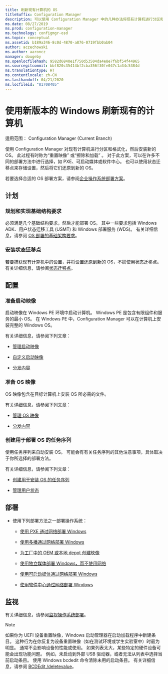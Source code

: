 ```yaml
---
title: 刷新现有计算机的 OS
titleSuffix: Configuration Manager
description: 可以使用 Configuration Manager 中的几种办法将现有计算机进行分区和格式化，并在计算机上安装新操作系统。
ms.date: 08/27/2019
ms.prod: configuration-manager
ms.technology: configmgr-osd
ms.topic: conceptual
ms.assetid: b189a346-8c0d-4870-a876-0719fbb0ab04
author: aczechowski
ms.author: aaroncz
manager: dougeby
ms.openlocfilehash: 9582d6840e1f750d53504da4e8e7f6bf54f44965
ms.sourcegitcommit: bbf820c35414bf2cba356f30fe047c1a34c5384d
ms.translationtype: HT
ms.contentlocale: zh-CN
ms.lasthandoff: 04/21/2020
ms.locfileid: "81708405"
---
```

# <a name="refresh-an-existing-computer-with-a-new-version-of-windows"></a>使用新版本的 Windows 刷新现有的计算机

适用范围：  Configuration Manager (Current Branch)

使用 Configuration Manager 对现有计算机进行分区和格式化，然后安装新的 OS。 此过程有时称为“重置映像”  或“擦除和加载”  。 对于此方案，可以在许多不同的部署方法中进行选择，如 PXE、可启动媒体或软件中心。 也可以使用状态迁移点来存储设置，然后将它们还原到新的 OS。

若要选择合适的 OS 部署方案，请参阅[企业操作系统部署方案](scenarios-to-deploy-enterprise-operating-systems.md)。  

## <a name="plan"></a><a name="BKMK_Plan"></a> 计划  

### <a name="plan-for-and-implement-infrastructure-requirements"></a>规划和实现基础结构要求

必须满足几个基础结构要求，然后才能部署 OS。 其中一些要求包括 Windows ADK、用户状态迁移工具 (USMT) 和 Windows 部署服务 (WDS)。 有关详细信息，请参阅 [OS 部署的基础架构要求](../plan-design/infrastructure-requirements-for-operating-system-deployment.md)。  

### <a name="install-a-state-migration-point"></a>安装状态迁移点

若要捕获现有计算机中的设置，并将设置还原到新的 OS，不妨使用状态迁移点。 有关详细信息，请参阅[状态迁移点](../get-started/prepare-site-system-roles-for-operating-system-deployments.md#BKMK_StateMigrationPoints)。  

## <a name="configure"></a><a name="BKMK_Configure"></a> 配置  

### <a name="prepare-a-boot-image"></a>准备启动映像

启动映像在 Windows PE 环境中启动计算机。 Windows PE 是包含有限组件和服务的最小 OS。 在 Windows PE 中，Configuration Manager 可以在计算机上安装完整的 Windows OS。

有关详细信息，请参阅下列文章：

- [管理启动映像](../get-started/manage-boot-images.md)

- [自定义启动映像](../get-started/customize-boot-images.md)

- [分发内容](../../core/servers/deploy/configure/deploy-and-manage-content.md#bkmk_distribute)

### <a name="prepare-an-os-image"></a>准备 OS 映像

OS 映像包含在目标计算机上安装 OS 所必需的文件。

有关详细信息，请参阅下列文章：

- [管理 OS 映像](../get-started/manage-operating-system-images.md)

- [分发内容](../../core/servers/deploy/configure/deploy-and-manage-content.md#bkmk_distribute)

### <a name="create-a-task-sequence-to-deploy-an-os"></a>创建用于部署 OS 的任务序列

使用任务序列来自动安装 OS。 可能会有有关任务序列的其他注意事项，具体取决于你所选择的部署方法。

有关详细信息，请参阅下列文章：

- [创建用于安装 OS 的任务序列](create-a-task-sequence-to-install-an-operating-system.md)

- [管理用户状态](../get-started/manage-user-state.md)

## <a name="deploy"></a><a name="BKMK_Deploy"></a> 部署

- 使用下列部署方法之一部署操作系统：  

  - [使用 PXE 通过网络部署 Windows](use-pxe-to-deploy-windows-over-the-network.md)  

  - [使用多播通过网络部署 Windows](use-multicast-to-deploy-windows-over-the-network.md)  

  - [为工厂中的 OEM 或本地 depot 创建映像](create-an-image-for-an-oem-in-factory-or-a-local-depot.md)  

  - [使用独立媒体部署 Windows，而不使用网络](use-stand-alone-media-to-deploy-windows-without-using-the-network.md)  

  - [使用可启动媒体通过网络部署 Windows](use-bootable-media-to-deploy-windows-over-the-network.md)  

  - [使用软件中心通过网络部署 Windows](use-software-center-to-deploy-windows-over-the-network.md)  

## <a name="monitor"></a>监视  

有关详细信息，请参阅[监视操作系统部署](monitor-operating-system-deployments.md)。  

> [!Note]
> 如果你为 UEFI 设备重置映像，Windows 启动管理器在启动加载程序中新建条目。 这种行为在你反复为设备重置映像（如在测试环境或学生实验室中）时最为明显。 通常不会影响设备的性能或使用。 如果列表太大，某些特定的硬件设备可能会出现功能问题。 例如，未启动到外部 USB 驱动器，或者无法从列表中选择当前启动条目。 使用 Windows bcdedit  命令清除未用的启动条目。 有关详细信息，请参阅 [BCDEdit /deletevalue](https://docs.microsoft.com/windows-hardware/drivers/devtest/bcdedit--deletevalue)。<!-- 2841926 -->
